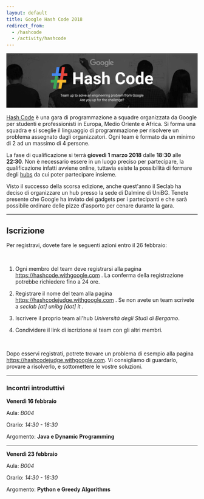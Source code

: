 ```yaml
---
layout: default
title: Google Hash Code 2018
redirect_from:
  - /hashcode
  - /activity/hashcode
---
```


<img class="img-responsive center-block"
     src="/assets/activities/hashcode/google_hashcode_3.png" />
<br>

[Hash Code](https://hashcode.withgoogle.com) è una gara di programmazione a
squadre organizzata da Google per studenti e professionisti in Europa, Medio
Oriente e Africa. Si forma una squadra e si sceglie il linguaggio di
programmazione per risolvere un problema assegnato dagli organizzatori. Ogni
team è formato da un minimo di 2 ad un massimo di 4 persone.

La fase di qualificazione si terrà **giovedì 1 marzo 2018** dalle **18:30**
alle **22:30**. Non è necessario essere in un luogo preciso per partecipare, la
qualificazione infatti avviene online, tuttavia esiste la possibilità di
formare degli [hubs](https://hashcode.withgoogle.com/hubs.html) da cui poter
partecipare insieme.

Visto il successo della scorsa edizione, anche quest'anno il Seclab ha deciso
di organizzare un hub presso la sede di Dalmine di UniBG. Tenete presente che
Google ha inviato dei gadgets per i partecipanti e che sarà possibile ordinare
delle pizze d'asporto per cenare durante la gara.

--------------------------------------------------------------------------------

## Iscrizione


Per registravi, dovete fare le seguenti azioni entro il 26 febbraio:

<br>

1. Ogni membro del team deve registrarsi alla pagina
   <https://hashcode.withgoogle.com> . La conferma della registrazione potrebbe
   richiedere fino a 24 ore.

2. Registrare il nome del team alla pagina <https://hashcodejudge.withgoogle.com> .
   Se non avete un team scrivete a *seclab [at] unibg [dot] it* .

3. Iscrivere il proprio team all'hub *Università degli Studi di Bergamo*.

4. Condividere il link di iscrizione al team con gli altri membri.

<br>

Dopo esservi registrati, potrete trovare un problema di esempio alla pagina
<https://hashcodejudge.withgoogle.com>. Vi consigliamo di guardarlo,
provare a risolverlo, e sottomettere le vostre soluzioni.

--------------------------------------------------------------------------------

### Incontri introduttivi

**Venerdì 16 febbraio**

Aula: *B004*

Orario: *14:30 - 16:30*

Argomento: **Java e Dynamic Programming**

----

**Venerdì 23 febbraio**

Aula: *B004*

Orario: *14:30 - 16:30*

Argomento: **Python e Greedy Algorithms**
